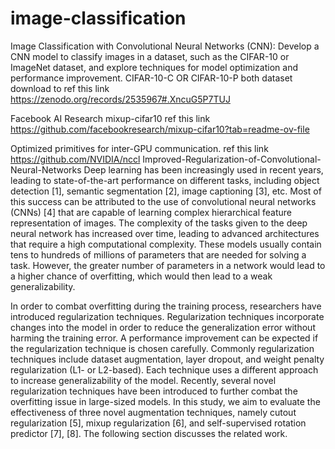 # image-classification
 Image Classification with Convolutional Neural Networks (CNN): Develop a CNN model to classify images in a dataset, such as the CIFAR-10 or ImageNet dataset, and explore techniques for model optimization and performance improvement.
CIFAR-10-C OR CIFAR-10-P both dataset download to ref this link https://zenodo.org/records/2535967#.XncuG5P7TUJ

Facebook AI Research mixup-cifar10 ref this link https://github.com/facebookresearch/mixup-cifar10?tab=readme-ov-file

Optimized primitives for inter-GPU communication. ref this link https://github.com/NVIDIA/nccl Improved-Regularization-of-Convolutional-Neural-Networks Deep learning has been increasingly used in recent years, leading to state-of-the-art performance on different tasks, including object detection [1], semantic segmentation [2], image captioning [3], etc. Most of this success can be attributed to the use of convolutional neural networks (CNNs) [4] that are capable of learning complex hierarchical feature representation of images. The complexity of the tasks given to the deep neural network has increased over time, leading to advanced architectures that require a high computational complexity. These models usually contain tens to hundreds of millions of parameters that are needed for solving a task. However, the greater number of parameters in a network would lead to a higher chance of overfitting, which would then lead to a weak generalizability.

In order to combat overfitting during the training process, researchers have introduced regularization techniques. Regularization techniques incorporate changes into the model in order to reduce the generalization error without harming the training error. A performance improvement can be expected if the regularization technique is chosen carefully. Commonly regularization techniques include dataset augmentation, layer dropout, and weight penalty regularization (L1- or L2-based). Each technique uses a different approach to increase generalizability of the model. Recently, several novel regularization techniques have been introduced to further combat the overfitting issue in large-sized models. In this study, we aim to evaluate the effectiveness of three novel augmentation techniques, namely cutout regularization [5], mixup regularization [6], and self-supervised rotation predictor [7], [8]. The following section discusses the related work.
